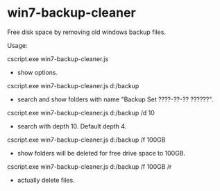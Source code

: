 # win7-backup-cleaner
Free disk space by removing old windows backup files.

Usage:

cscript.exe win7-backup-cleaner.js
- show options.

cscript.exe win7-backup-cleaner.js d:/backup
- search and show folders with name "Backup Set ????-??-?? ??????".

cscript.exe win7-backup-cleaner.js d:/backup /d 10
- search with depth 10. Default depth 4.

cscript.exe win7-backup-cleaner.js d:/backup /f 100GB
- show folders will be deleted for free drive space to 100GB.

cscript.exe win7-backup-cleaner.js d:/backup /f 100GB /r
- actually delete files.

